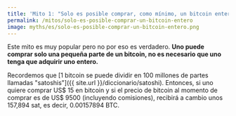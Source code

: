 ```yaml
---
title: 'Mito 1: "Solo es posible comprar, como mínimo, un bitcoin entero"'
permalink: /mitos/solo-es-posible-comprar-un-bitcoin-entero
image: myths/es/solo-es-posible-comprar-un-bitcoin-entero.png
---
```


Este mito es muy popular pero no por eso es verdadero. **Uno puede comprar solo una pequeña parte de un bitcoin, no es necesario que uno tenga que adquirir uno entero.**

Recordemos que [1 bitcoin se puede dividir en 100 millones de partes llamadas "satoshis"]({{ site.url }}/diccionario/satoshi). Entonces, si uno quiere comprar US$ 15 en bitcoin y si el precio de bitcoin al momento de comprar es de US$ 9500 (incluyendo comisiones), recibirá a cambio unos 157,894 sat, es decir, 0.00157894 BTC.